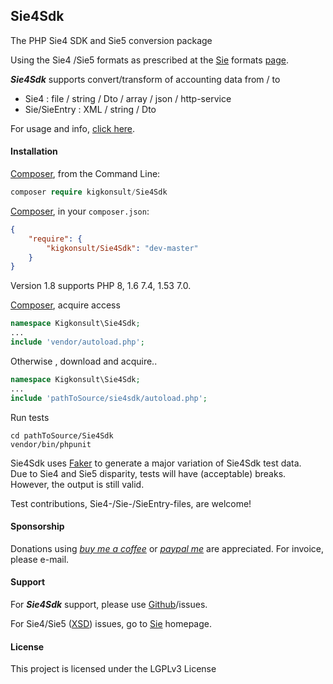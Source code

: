 ## Sie4Sdk

The PHP Sie4 SDK and Sie5 conversion package

Using the Sie4 /Sie5 formats as prescribed at the [Sie] formats [page].

__*Sie4Sdk*__ supports convert/transform of accounting data from / to
- Sie4 : file / string / Dto / array / json / http-service
- Sie/SieEntry : XML / string / Dto

For usage and info, [click here].

#### Installation

[Composer], from the Command Line:

``` php
composer require kigkonsult/Sie4Sdk
```

[Composer], in your `composer.json`:

``` json
{
    "require": {
        "kigkonsult/Sie4Sdk": "dev-master"
    }
}
```
Version 1.8 supports PHP 8, 1.6 7.4, 1.53 7.0.

[Composer], acquire access
``` php
namespace Kigkonsult\Sie4Sdk;
...
include 'vendor/autoload.php';
```


Otherwise , download and acquire..

``` php
namespace Kigkonsult\Sie4Sdk;
...
include 'pathToSource/sie4sdk/autoload.php';
```

Run tests
```
cd pathToSource/Sie4Sdk
vendor/bin/phpunit
```
Sie4Sdk uses [Faker] to generate a major variation of Sie4Sdk test data.<br>
Due to Sie4 and Sie5 disparity, tests will have (acceptable) breaks.
However, the output is still valid.

Test contributions, Sie4-/Sie-/SieEntry-files, are welcome!


#### Sponsorship
Donations using _[buy me a coffee]_ or _[paypal me]_ are appreciated.
For invoice, please e-mail.


#### Support

For __*Sie4Sdk*__ support, please use [Github]/issues.

For Sie4/Sie5 ([XSD]) issues, go to [Sie] homepage.


#### License

This project is licensed under the LGPLv3 License


[buy me a coffee]:https://www.buymeacoffee.com/kigkonsult
[paypal me]:https://paypal.me/kigkonsult
[click here]:usageInfo.md
[Composer]:https://getcomposer.org/
[DsigSdk]:https://github.com/iCalcreator/dsigsdk
[Faker]:https://github.com/fakerphp/faker
[Github]:https://github.com/iCalcreator/Sie4Sdk/issues
[Sie5Sdk]:https://github.com/iCalcreator/SieSdk
[page]:https://sie.se/format/
[Sie]:http://www.sie.se
[XSD]:http://www.sie.se/sie5.xsd

[comment]: # (This file is part of Sie4Sdk, The PHP Sie4I SDK and Sie5 conversion package. Copyright 2021-2023 Kjell-Inge Gustafsson, kigkonsult, All rights reserved, licence LGPLv3)
